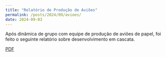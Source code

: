```yaml
---
title: "Relatório de Produção de Aviões"
permalink: /posts/2024/09/avioes/
date: 2024-09-03
---
```


Após dinâmica de grupo com equipe de produção de aviões de papel, foi feito o seguinte relatório sobre desenvolvimento em cascata.

[PDF](http://felipponn.github.io/software-engineering/files/Report.pdf)
